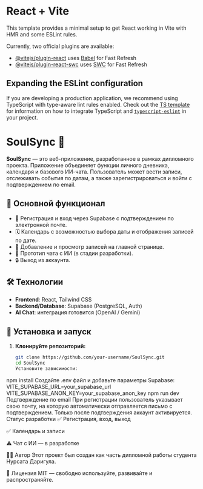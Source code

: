 # React + Vite

This template provides a minimal setup to get React working in Vite with HMR and some ESLint rules.

Currently, two official plugins are available:

- [@vitejs/plugin-react](https://github.com/vitejs/vite-plugin-react/blob/main/packages/plugin-react) uses [Babel](https://babeljs.io/) for Fast Refresh
- [@vitejs/plugin-react-swc](https://github.com/vitejs/vite-plugin-react/blob/main/packages/plugin-react-swc) uses [SWC](https://swc.rs/) for Fast Refresh

## Expanding the ESLint configuration

If you are developing a production application, we recommend using TypeScript with type-aware lint rules enabled. Check out the [TS template](https://github.com/vitejs/vite/tree/main/packages/create-vite/template-react-ts) for information on how to integrate TypeScript and [`typescript-eslint`](https://typescript-eslint.io) in your project.
# SoulSync 🌿

**SoulSync** — это веб-приложение, разработанное в рамках дипломного проекта. Приложение объединяет функции личного дневника, календаря и базового ИИ-чата. Пользователь может вести записи, отслеживать события по датам, а также зарегистрироваться и войти с подтверждением по email.

## 📌 Основной функционал

- 🔐 Регистрация и вход через Supabase с подтверждением по электронной почте.
- 🗓 Календарь с возможностью выбора даты и отображения записей по дате.
- 📝 Добавление и просмотр записей на главной странице.
- 💬 Прототип чата с ИИ (в стадии разработки).
- 🔒 Выход из аккаунта.

## 🛠 Технологии

- **Frontend**: React, Tailwind CSS
- **Backend/Database**: Supabase (PostgreSQL, Auth)
- **AI Chat**: интеграция готовится (OpenAI / Gemini)

## 🚀 Установка и запуск

1. **Клонируйте репозиторий:**
   ```bash
   git clone https://github.com/your-username/SoulSync.git
   cd SoulSync
   Установите зависимости:
npm install
Создайте .env файл и добавьте параметры Supabase:
VITE_SUPABASE_URL=your_supabase_url
VITE_SUPABASE_ANON_KEY=your_supabase_anon_key
npm run dev
Подтверждение по email
При регистрации пользователь указывает свою почту, на которую автоматически отправляется письмо с подтверждением. Только после подтверждения аккаунт активируется.
Статус разработки
✅ Регистрация, вход, выход

✅ Календарь и записи

⚠️ Чат с ИИ — в разработке

👨‍🎓 Автор
Этот проект был создан как часть дипломной работы студента Нурсата Даригула.

📄 Лицензия
MIT — свободно используйте, развивайте и распространяйте.

